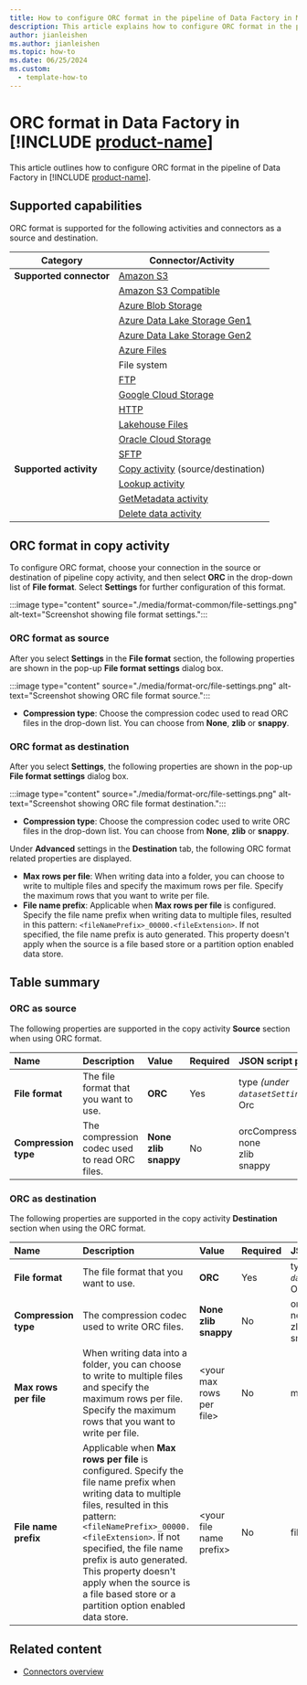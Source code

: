 ```yaml
---
title: How to configure ORC format in the pipeline of Data Factory in Microsoft Fabric
description: This article explains how to configure ORC format in the pipeline of Data Factory in Microsoft Fabric.
author: jianleishen
ms.author: jianleishen
ms.topic: how-to
ms.date: 06/25/2024
ms.custom:
  - template-how-to
---
```


# ORC format in Data Factory in [!INCLUDE [product-name](../includes/product-name.md)]

This article outlines how to configure ORC format in the pipeline of Data Factory in [!INCLUDE [product-name](../includes/product-name.md)].

## Supported capabilities

ORC format is supported for the following activities and connectors as a source and destination.

| Category | Connector/Activity |
|---|---|
| **Supported connector** | [Amazon S3](connector-amazon-s3-copy-activity.md) |
|  | [Amazon S3 Compatible](connector-amazon-s3-compatible-copy-activity.md) |
|  | [Azure Blob Storage](connector-azure-blob-storage-copy-activity.md) |
|  | [Azure Data Lake Storage Gen1](connector-azure-data-lake-storage-gen1-copy-activity.md) |
|  | [Azure Data Lake Storage Gen2](connector-azure-data-lake-storage-gen2-copy-activity.md)|
|  | [Azure Files](connector-azure-files-copy-activity.md)|
|  | File system |
|  | [FTP](connector-ftp-copy-activity.md) |
|  | [Google Cloud Storage](connector-google-cloud-storage-copy-activity.md) |
|  | [HTTP](connector-http-copy-activity.md)|
|  | [Lakehouse Files](connector-lakehouse-copy-activity.md)|
|  | [Oracle Cloud Storage](connector-oracle-cloud-storage-copy-activity.md)|
|  | [SFTP](connector-sftp-copy-activity.md)|
| **Supported activity** | [Copy activity](copy-data-activity.md) (source/destination) |
|  | [Lookup activity](lookup-activity.md) |
|  | [GetMetadata activity](get-metadata-activity.md) |
|  | [Delete data activity](delete-data-activity.md) |

## ORC format in copy activity

To configure ORC format, choose your connection in the source or destination of pipeline copy activity, and then select **ORC** in the drop-down list of **File format**. Select **Settings** for further configuration of this format.

:::image type="content" source="./media/format-common/file-settings.png" alt-text="Screenshot showing file format settings.":::

### ORC format as source

After you select **Settings** in the **File format** section, the following properties are shown in the pop-up **File format settings** dialog box.

:::image type="content" source="./media/format-orc/file-settings.png" alt-text="Screenshot showing ORC file format source.":::

- **Compression type**: Choose the compression codec used to read ORC files in the drop-down list. You can choose from **None**, **zlib** or **snappy**.

### ORC format as destination

After you select **Settings**, the following properties are shown in the pop-up **File format settings** dialog box.

:::image type="content" source="./media/format-orc/file-settings.png" alt-text="Screenshot showing ORC file format destination.":::

- **Compression type**: Choose the compression codec used to write ORC files in the drop-down list. You can choose from **None**, **zlib** or **snappy**.

Under **Advanced** settings in the **Destination** tab, the following ORC format related properties are displayed.

- **Max rows per file**: When writing data into a folder, you can choose to write to multiple files and specify the maximum rows per file. Specify the maximum rows that you want to write per file.
- **File name prefix**: Applicable when **Max rows per file** is configured. Specify the file name prefix when writing data to multiple files, resulted in this pattern: `<fileNamePrefix>_00000.<fileExtension>`. If not specified, the file name prefix is auto generated. This property doesn't apply when the source is a file based store or a partition option enabled data store.

## Table summary

### ORC as source

The following properties are supported in the copy activity **Source** section when using ORC format.

|Name|Description|Value|Required|JSON script property|
|:---|:---|:---|:---|:---|
|**File format**|The file format that you want to use.|**ORC**|Yes|type *(under `datasetSettings`)*:<br>Orc|
|**Compression type**|The compression codec used to read ORC files.|**None**<br>**zlib**<br>**snappy**|No|orcCompressionCodec:<br>none<br>zlib<br>snappy|

### ORC as destination

The following properties are supported in the copy activity **Destination** section when using the ORC format.

|Name |Description |Value|Required |JSON script property |
|:---|:---|:---|:---|:---|
|**File format**|The file format that you want to use.|**ORC**|Yes|type *(under `datasetSettings`)*:<br>Orc|
|**Compression type**|The compression codec used to write ORC files.|**None**<br>**zlib**<br>**snappy**|No|orcCompressionCodec:<br>none<br>zlib<br>snappy|
|**Max rows per file**| When writing data into a folder, you can choose to write to multiple files and specify the maximum rows per file. Specify the maximum rows that you want to write per file.|\<your max rows per file> | No| maxRowsPerFile |
|**File name prefix**| Applicable when **Max rows per file** is configured. Specify the file name prefix when writing data to multiple files, resulted in this pattern: `<fileNamePrefix>_00000.<fileExtension>`. If not specified, the file name prefix is auto generated. This property doesn't apply when the source is a file based store or a partition option enabled data store.|\<your file name prefix> |No| fileNamePrefix|

## Related content

- [Connectors overview](connector-overview.md)
